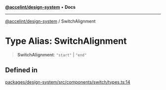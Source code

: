 [**@accelint/design-system**](../README.md) • **Docs**

***

[@accelint/design-system](../README.md) / SwitchAlignment

# Type Alias: SwitchAlignment

> **SwitchAlignment**: `"start"` \| `"end"`

## Defined in

[packages/design-system/src/components/switch/types.ts:14](https://github.com/gohypergiant/standard-toolkit/blob/258694cea8ed8bbd956b3cf5da47c2c9debcf127/packages/design-system/src/components/switch/types.ts#L14)
